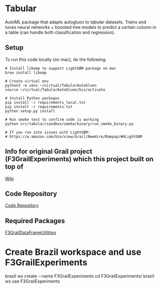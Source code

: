 # Tabular

AutoML package that adapts autogluon to tabular datasets. Trains and tunes neural networks + boosted tree models to predict a certain column in a table (can handle both classification and regression).

## Setup

To run this code locally (on mac), do the following:

```
# Install libomp to support LightGBM package on mac
brew install libomp

# Create virtual env 
python3 -m venv ~/virtual/TabularAutoGluon
source ~/virtual/TabularAutoGluon/bin/activate

# Install Python packages
pip install -r requirements_local.txt
pip install -r requirements.txt
python setup.py install

# Run smoke test to confirm code is working
python src/tabular/sandbox/smoke/binary/run_smoke_binary.py

# If you run into issues with LightGBM:  
# https://w.amazon.com/bin/view/Grail/NewHire/Rampup/#HLightGBM

```

## Info for original Grail project (F3GrailExperiments) which this project built on top of 

[Wiki](https://w.amazon.com/bin/view/Grail/)

## Code Repository

[Code Repository](https://code.amazon.com/packages/F3GrailExperiments/trees/mainline)

## Required Packages

[F3GrailDataFrameUtilities](https://code.amazon.com/packages/F3GrailDataFrameUtilities/trees/mainline)

# Create Brazil workspace and use F3GrailExperiments
brazil ws create --name F3GrailExperiments
cd F3GrailExperiments/
brazil ws use F3GrailExperiments
